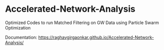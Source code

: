 # Accelerated-Network-Analysis
Optimized Codes to run Matched Filtering on GW Data using Particle Swarm Optimization

Documentation: https://raghavgirgaonkar.github.io/Accelerated-Network-Analysis/
